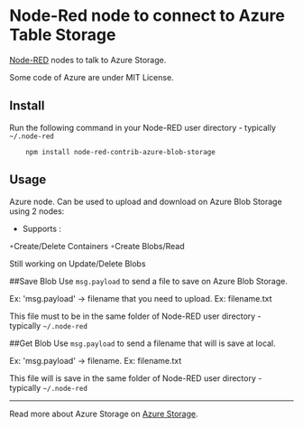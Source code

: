 Node-Red node to connect to Azure Table Storage
==============================

<a href="http://nodered.org" target="_new">Node-RED</a> nodes to talk to Azure Storage.

Some code of Azure are under MIT License.

Install
-------

Run the following command in your Node-RED user directory - typically `~/.node-red`

        npm install node-red-contrib-azure-blob-storage

Usage
-----

Azure node. Can be used to upload and download on Azure Blob Storage using 2 nodes:

 - Supports :
 
◦Create/Delete Containers
◦Create Blobs/Read

Still working on Update/Delete Blobs

##Save Blob
Use `msg.payload` to send a file to save on Azure Blob Storage.

Ex: 'msg.payload' -> filename that you need to upload. Ex: filename.txt

This file must to be in the same folder of Node-RED user directory - typically `~/.node-red`

##Get Blob
Use `msg.payload` to send a filename that will is save at local.

Ex: 'msg.payload' -> filename. Ex: filename.txt

This file will is save in the same folder of Node-RED user directory - typically `~/.node-red`


-----

Read more about Azure Storage on <a href="https://azure.microsoft.com/pt-br/documentation/services/storage/">Azure Storage</a>.


